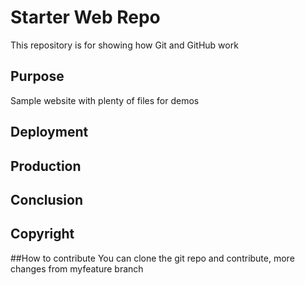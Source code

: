 # Starter Web Repo

This repository is for showing how Git and GitHub work

## Purpose

Sample website with plenty of files for demos

## Deployment


## Production


## Conclusion


## Copyright


##How to contribute
You can clone the git repo and contribute, more changes from myfeature branch